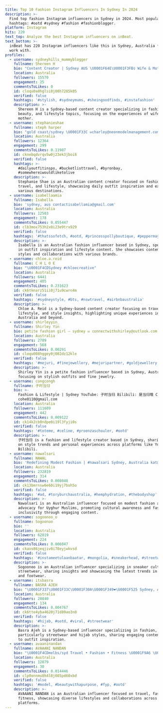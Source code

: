 ```yaml
---
title: Top 10 Fashion Instagram Influencers In Sydney In 2024
description: >-
  Find top fashion Instagram influencers in Sydney in 2024. Most popular
  hashtags: #ootd #sydney #fashion #fashionblogger.
platform: Instagram
hits: 220
text_top: Analyze the best Instagram influencers on inBeat.
text_bottom: >-
  inBeat has 220 Instagram influencers like this in Sydney, Australia for you to
  work with.
profiles:
  - username: sydneyhills_mummyblogger
    fullname: Shereen H
    bio: "Content Creator | Sydney AUS \U0001F64E\U0001F3FB‍♀️ Wife & Mother \U0001F4F8 \U0001F3A5 Fashion-Beauty-Lifestyle DM or \U0001F4E7 for Collaborations TikTok Sydneyhillsmummyblogger"
    location: Australia
    followers: 15570
    engagement: 25
    commentsToLikes: 0
    id: cloqu0a8hglsi0j08h7285k05
    verified: false
    hashtags: '#stylish, #sydneymums, #sheingoodfinds, #instafashion'
    description: >-
      Shereen H is a Sydney-based content creator specializing in fashion,
      beauty, and lifestyle topics, focusing on the experiences of wife and
      mother.
  - username: stephanieshae
    fullname: steph harper
    bio: "gold coast/sydney \U0001F33C ✉️charley@neonmodelmanagement.com"
    location: Australia
    followers: 12364
    engagement: 299
    commentsToLikes: 0.11987
    id: cknebqdvrqv5w0j23ek3jboi8
    verified: false
    hashtags: >-
      #dailyoutfitinspo, #bucketlisttravel, #byronbay,
      #somewhereiwouldliketolive
    description: >-
      Stephanie Shae is an Australian content creator focused on fashion,
      travel, and lifestyle, showcasing daily outfit inspiration and exploring
      various destinations.
  - username: isabellaamia
    fullname: Isabella
    bio: 'sydney, aus contactisabellamia@gmail.com'
    location: Australia
    followers: 12503
    engagement: 178
    commentsToLikes: 0.055447
    id: clb3mox753h2x0i23e9trx929
    verified: false
    hashtags: '#thatssofetch, #ootd, #princesspollyboutique, #peppermayo'
    description: >-
      Isabella is an Australian fashion influencer based in Sydney, specializing
      in outfit inspiration and lifestyle content. She showcases contemporary
      styles and collaborations with various brands.
  - username: chloe.a.reid
    fullname: C H L O E
    bio: "\U0001F4CDSydney #chloecreative"
    location: Australia
    followers: 6441
    engagement: 405
    commentsToLikes: 0.231623
    id: ck6tknarz51ii0j71u9cwrn4m
    verified: false
    hashtags: '#sydneystyle, #bts, #nswtravel, #airbnbaustralia'
    description: >-
      Chloe A. Reid is a Sydney-based content creator focusing on travel,
      lifestyle, and style insights, highlighting unique experiences in
      Australia and beyond.
  - username: shirleyyin_
    fullname: Shirley Yin
    bio: petite fashion girl — sydney ✉️ connectwithshirley@outlook.com
    location: Australia
    followers: 2709
    engagement: 568
    commentsToLikes: 0.00291
    id: cloqu008hggey0j082dz12kle
    verified: false
    hashtags: '#mejuri, #finejewellery, #mejuripartner, #goldjewellery'
    description: >-
      Shirley Yin is a petite fashion influencer based in Sydney, Australia,
      focusing on stylish outfits and fine jewelry.
  - username: congcongh
    fullname: 子时当归
    bio: >-
      Fashion & Lifestyle | Sydney YouTube: 子时当归 Bilibili: 是当归哦 Contact:
      cohe0110@gmail.com
    location: Australia
    followers: 111689
    engagement: 442
    commentsToLikes: 0.009122
    id: ck14k2cb0ndpe0i19l3fyji0s
    verified: false
    hashtags: '#toteme, #celine, #proenzaschouler, #ootd'
    description: >-
      子时当归 is a fashion and lifestyle creator based in Sydney, sharing insights
      on style trends and personal experiences across platforms like YouTube and
      Bilibili.
  - username: nawalsari
    fullname: NAWAL
    bio: 'Redefining Modest Fashion | #nawalsari Sydney, Australia kat@mgmt.com.au'
    location: Australia
    followers: 232819
    engagement: 314
    commentsToLikes: 0.008048
    id: ck13bmrnsw6e60i19yj7boh5o
    verified: false
    hashtags: '#ad, #toryburchaustralia, #hemphydration, #thebodyshop'
    description: >-
      Nawalsari is an Australian influencer focused on modest fashion and
      advocacy for Uyghur Muslims, promoting cultural awareness and fashion
      inclusivity through engaging content.
  - username: sogoonoo_o
    fullname: Sogoonoo
    bio: ''
    location: Australia
    followers: 62019
    engagement: 224
    commentsToLikes: 0.006047
    id: ckaos86jeqjiv0i78eyjwkvsd
    verified: false
    hashtags: '#instameetulaanbaatar, #mongolia, #sneakerhead, #streetwear'
    description: >-
      Sogoonoo is an Australian influencer specializing in sneaker culture and
      streetwear, sharing insights and showcasing the latest trends in fashion
      and footwear.
  - username: itsbasra
    fullname: BASRA AJEH
    bio: "\U0001F337\U0001F33C\U0001F30A\U0001F349❤️‍\U0001F525 Sydney, Australia \U0001F48C claudia@daymgmt.com.au"
    location: Australia
    followers: 28840
    engagement: 134
    commentsToLikes: 0.004767
    id: ck6tte4yba4620j71d89ao3n8
    verified: false
    hashtags: '#hijab, #ootd, #viral, #streetwear'
    description: >-
      Basra Ajeh is a Sydney-based influencer specializing in fashion,
      particularly streetwear and hijab styles, sharing engaging content related
      to outfit inspiration.
  - username: avaaninandan
    fullname: AVAAANI NANDAN
    bio: "\U0001F4CDmelbs/syd Travel • Fashion • Fitness \U0001F9A6 \U0001F48CCollabs: avaani@indesign.com.au \U0001F1E6\U0001F1FA•\U0001F1EE\U0001F1F3•\U0001F1EB\U0001F1EF•\U0001F1F8\U0001F1EC"
    location: Australia
    followers: 12879
    engagement: 30
    commentsToLikes: 0.014446
    id: clp0onnmu8h4l0j085pd60xbd
    verified: false
    hashtags: '#model, #beautywithapurpose, #fyp, #ootd'
    description: >-
      AVAAANI NANDAN is an Australian influencer focused on travel, fashion, and
      fitness, showcasing diverse lifestyles and collaborations across various
      platforms.
---
```


